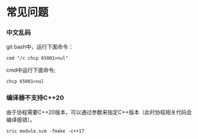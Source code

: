 

# 常见问题

### 中文乱码
git bash中，运行下面命令：
```
cmd "/c chcp 65001>nul"
```
cmd中运行下面命令;
```
chcp 65001>nul
```

### 编译器不支持C++20
由于协程需要C++20版本，可以通过参数来指定C++版本（此时协程相关代码会编译报错）。
```
sric module.scm -fmake -c++17
```
